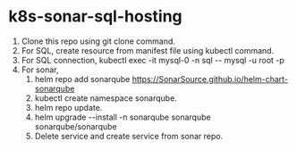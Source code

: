 # k8s-sonar-sql-hosting
1) Clone this repo using git clone command.
2) For SQL, create resource from manifest file using kubectl command.
3) For SQL connection, kubectl exec -it mysql-0 -n sql -- mysql -u root -p
4) For sonar,
    1) helm repo add sonarqube https://SonarSource.github.io/helm-chart-sonarqube
    2) kubectl create namespace sonarqube.
    3) helm repo update.
    4) helm upgrade --install -n sonarqube sonarqube sonarqube/sonarqube
    5) Delete service and create service from sonar repo.

